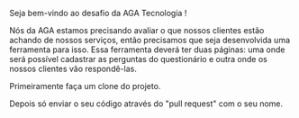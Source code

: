 Seja bem-vindo ao desafio da AGA Tecnologia !

Nós da AGA estamos precisando avaliar o que nossos clientes estão achando de nossos serviços, então precisamos que seja desenvolvida uma ferramenta para isso. Essa ferramenta deverá ter duas páginas: uma onde será possível cadastrar as perguntas do questionário e outra onde os nossos clientes vão respondê-las.  

Primeiramente faça um clone do projeto.

Depois só enviar o seu código através do "pull request" com o seu nome. 
